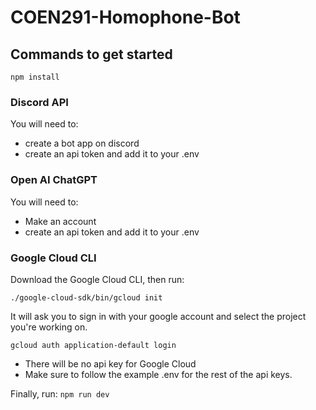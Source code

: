 # COEN291-Homophone-Bot

## Commands to get started
```
npm install
```
### Discord API
You will need to: 
* create a bot app on discord
* create an api token and add it to your .env

### Open AI ChatGPT
You will need to:
* Make an account
* create an api token and add it to your .env

### Google Cloud CLI
Download the Google Cloud CLI, then run:
```
./google-cloud-sdk/bin/gcloud init
```
It will ask you to sign in with your google account and select the project you're working on.
```
gcloud auth application-default login
```
* There will be no api key for Google Cloud
* Make sure to follow the example .env for the rest of the api keys.

Finally, run:
```npm run dev```
